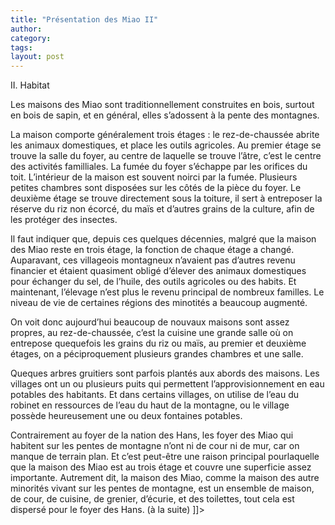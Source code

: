 ```yaml
---
title: "Présentation des Miao II"
author:
category: 
tags: 
layout: post
---
```

II. Habitat</h4>

Les maisons des Miao sont traditionnellement construites en bois, surtout en bois de sapin, et en général, elles s’adossent à la pente des montagnes. 

La maison comporte généralement trois étages : le rez-de-chaussée abrite les animaux domestiques, et place les outils agricoles. Au premier étage se trouve la salle du foyer, au centre de laquelle se trouve l’âtre, c’est le centre des activités familliales. La fumée du foyer s’échappe par les orifices du toit. L’intérieur de la maison est souvent noirci par la fumée. Plusieurs petites chambres sont disposées sur les côtés de la pièce du foyer. Le deuxième étage se trouve directement sous la toiture, il sert à entreposer la réserve du riz non écorcé, du maïs et d’autres grains de la culture, afin de les protéger des insectes.

Il faut indiquer que, depuis ces quelques décennies, malgré que la maison des Miao reste en trois étage, la fonction de chaque étage a changé. Auparavant, ces villageois montagneux n’avaient pas d’autres revenu financier et étaient quasiment obligé d’élever des animaux domestiques pour échanger du sel, de l’huile, des outils agricoles ou des habits. Et maintenant, l’élevage n’est plus le revenu principal de nombreux familles. Le niveau de vie de certaines régions des minotités a beaucoup augmenté. 

On voit donc aujourd’hui beaucoup de nouvaux maisons sont assez propres, au rez-de-chaussée, c’est la cuisine une grande salle où on entrepose quequefois les grains du riz ou maïs, au premier et deuxième étages, on a péciproquement plusieurs grandes chambres et une salle.

Queques arbres gruitiers sont parfois plantés aux abords des maisons. Les villages ont un ou plusieurs puits qui permettent l’approvisionnement en eau potables des habitants. Et dans certains villages, on utilise de l’eau du robinet en ressources de l’eau du haut de la montagne, ou le village possède heureusement une ou deux fontaines potables. 

Contrairement au foyer de la nation des Hans, les foyer des Miao qui habitent sur les pentes de montagne n’ont ni de cour ni de mur, car on manque de terrain plan. Et c’est peut-être une raison principal pourlaquelle que la maison des Miao est au trois étage et couvre une superficie assez importante. Autrement dit, la maison des Miao, comme la maison des autre minorités vivant sur les pentes de montagne, est un ensemble de maison, de cour, de cuisine, de grenier, d’écurie, et des toilettes, tout cela est dispersé pour le foyer des Hans. (à la suite) ]]>


